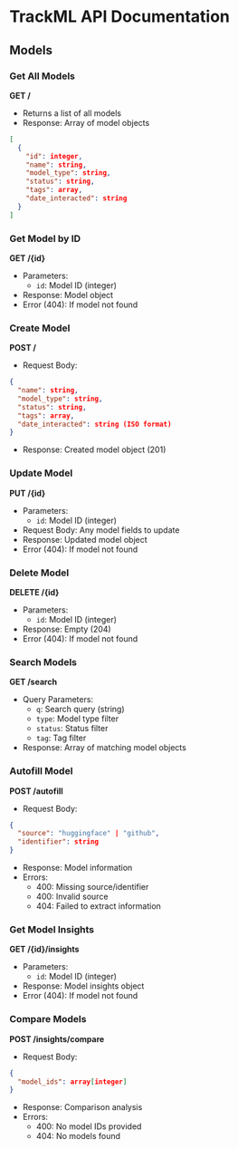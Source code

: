 # TrackML API Documentation

## Models

### Get All Models
**GET /** 
- Returns a list of all models
- Response: Array of model objects
```json
[
  {
    "id": integer,
    "name": string,
    "model_type": string,
    "status": string,
    "tags": array,
    "date_interacted": string
  }
]
```

### Get Model by ID
**GET /{id}**
- Parameters: 
  - `id`: Model ID (integer)
- Response: Model object
- Error (404): If model not found

### Create Model
**POST /**
- Request Body:
```json
{
  "name": string,
  "model_type": string,
  "status": string,
  "tags": array,
  "date_interacted": string (ISO format)
}
```
- Response: Created model object (201)

### Update Model
**PUT /{id}**
- Parameters:
  - `id`: Model ID (integer)
- Request Body: Any model fields to update
- Response: Updated model object
- Error (404): If model not found

### Delete Model
**DELETE /{id}**
- Parameters:
  - `id`: Model ID (integer)
- Response: Empty (204)
- Error (404): If model not found

### Search Models
**GET /search**
- Query Parameters:
  - `q`: Search query (string)
  - `type`: Model type filter
  - `status`: Status filter
  - `tag`: Tag filter
- Response: Array of matching model objects

### Autofill Model
**POST /autofill**
- Request Body:
```json
{
  "source": "huggingface" | "github",
  "identifier": string
}
```
- Response: Model information
- Errors:
  - 400: Missing source/identifier
  - 400: Invalid source
  - 404: Failed to extract information

### Get Model Insights
**GET /{id}/insights**
- Parameters:
  - `id`: Model ID (integer)
- Response: Model insights object
- Error (404): If model not found

### Compare Models
**POST /insights/compare**
- Request Body:
```json
{
  "model_ids": array[integer]
}
```
- Response: Comparison analysis
- Errors:
  - 400: No model IDs provided
  - 404: No models found
